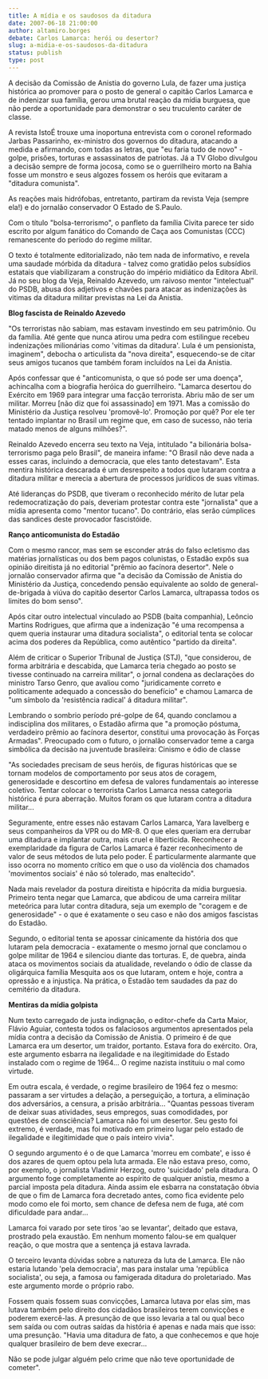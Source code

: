 ```yaml
---
title: A mídia e os saudosos da ditadura
date: 2007-06-18 21:00:00
author: altamiro.borges
debate: Carlos Lamarca: herói ou desertor?
slug: a-midia-e-os-saudosos-da-ditadura
status: publish 
type: post
---
```


  
A decisão da Comissão de Anistia do governo Lula, de fazer uma justiça histórica ao promover para o posto de general o capitão Carlos Lamarca e de indenizar sua família, gerou uma brutal reação da mídia burguesa, que não perde a oportunidade para demonstrar o seu truculento caráter de classe.   
  
A revista IstoÉ trouxe uma inoportuna entrevista com o coronel reformado Jarbas Passarinho, ex-ministro dos governos do ditadura, atacando a medida e afirmando, com todas as letras, que "eu faria tudo de novo" - golpe, prisões, torturas e assassinatos de patriotas. Já a TV Globo divulgou a decisão sempre de forma jocosa, como se o guerrilheiro morto na Bahia fosse um monstro e seus algozes fossem os heróis que evitaram a "ditadura comunista".  
  
As reações mais hidrófobas, entretanto, partiram da revista Veja (sempre ela!) e do jornalão conservador O Estado de S.Paulo.   
  
Com o título "bolsa-terrorismo", o panfleto da família Civita parece ter sido escrito por algum fanático do Comando de Caça aos Comunistas (CCC) remanescente do período do regime militar.  
  
O texto é totalmente editorializado, não tem nada de informativo, e revela uma saudade mórbida da ditadura - talvez como gratidão pelos subsídios estatais que viabilizaram a construção do império midiático da Editora Abril. Já no seu blog da Veja, Reinaldo Azevedo, um raivoso mentor "intelectual" do PSDB, abusa dos adjetivos e chavões para atacar as indenizações às vitimas da ditadura militar previstas na Lei da Anistia.   
  
**Blog fascista de Reinaldo Azevedo**  
  
"Os terroristas não sabiam, mas estavam investindo em seu patrimônio. Ou da família. Até gente que nunca atirou uma pedra com estilingue recebeu indenizações milionárias como 'vitimas da ditadura'. Lula é um pensionista, imaginem", debocha o articulista da "nova direita", esquecendo-se de citar seus amigos tucanos que também foram incluídos na Lei da Anistia.   
  
Após confessar que é "anticomunista, o que só pode ser uma doença", achincalha com a biografia heróica do guerrilheiro. "Lamarca desertou do Exército em 1969 para integrar uma facção terrorista. Abriu mão de ser um militar. Morreu [não diz que foi assassinado] em 1971. Mas a comissão do Ministério da Justiça resolveu 'promovê-lo'. Promoção por quê? Por ele ter tentado implantar no Brasil um regime que, em caso de sucesso, não teria matado menos de alguns milhões?".  
  
Reinaldo Azevedo encerra seu texto na Veja, intitulado "a bilionária bolsa-terrorismo paga pelo Brasil", de maneira infame: "O Brasil não deve nada a esses caras, incluindo a democracia, que eles tanto detestavam". Esta mentira histórica descarada é um desrespeito a todos que lutaram contra a ditadura militar e merecia a abertura de processos jurídicos de suas vítimas.   
  
Até lideranças do PSDB, que tiveram o reconhecido mérito de lutar pela redemocratização do país, deveriam protestar contra este "jornalista" que a mídia apresenta como "mentor tucano". Do contrário, elas serão cúmplices das sandices deste provocador fascistóide.   
  
**Ranço anticomunista do Estadão**  
  
Com o mesmo rancor, mas sem se esconder atrás do falso ecletismo das matérias jornalísticas ou dos bem pagos colunistas, o Estadão expôs sua opinião direitista já no editorial "prêmio ao facínora desertor". Nele o jornalão conservador afirma que "a decisão da Comissão de Anistia do Ministério da Justiça, concedendo pensão equivalente ao soldo de general-de-brigada à viúva do capitão desertor Carlos Lamarca, ultrapassa todos os limites do bom senso".   
  
Após citar outro intelectual vinculado ao PSDB (baita companhia), Leôncio Martins Rodrigues, que afirma que a indenização "é uma recompensa a quem queria instaurar uma ditadura socialista", o editorial tenta se colocar acima dos poderes da República, como autêntico "partido da direita".  
  
Além de criticar o Superior Tribunal de Justiça (STJ), "que considerou, de forma arbitrária e descabida, que Lamarca teria chegado ao posto se tivesse continuado na carreira militar", o jornal condena as declarações do ministro Tarso Genro, que avaliou como "juridicamente correto e politicamente adequado a concessão do benefício" e chamou Lamarca de "um símbolo da 'resistência radical' á ditadura militar".   
  
Lembrando o sombrio período pré-golpe de 64, quando conclamou a indisciplina dos militares, o Estadão afirma que "a promoção póstuma, verdadeiro prêmio ao facínora desertor, constitui uma provocação às Forças Armadas". Preocupado com o futuro, o jornalão conservador teme a carga simbólica da decisão na juventude brasileira: Cinismo e ódio de classe  
  
"As sociedades precisam de seus heróis, de figuras históricas que se tornam modelos de comportamento por seus atos de coragem, generosidade e descortino em defesa de valores fundamentais ao interesse coletivo. Tentar colocar o terrorista Carlos Lamarca nessa categoria histórica é pura aberração. Muitos foram os que lutaram contra a ditadura militar...   
  
Seguramente, entre esses não estavam Carlos Lamarca, Yara Iavelberg e seus companheiros da VPR ou do MR-8. O que eles queriam era derrubar uma ditadura e implantar outra, mais cruel e liberticida. Reconhecer a exemplaridade da figura de Carlos Lamarca é fazer reconhecimento de valor de seus métodos de luta pelo poder. É particularmente alarmante que isso ocorra no momento crítico em que o uso da violência dos chamados 'movimentos sociais' é não só tolerado, mas enaltecido".  
  
Nada mais revelador da postura direitista e hipócrita da mídia burguesia. Primeiro tenta negar que Lamarca, que abdicou de uma carreira militar meteórica para lutar contra ditadura, seja um exemplo de "coragem e de generosidade" - o que é exatamente o seu caso e não dos amigos fascistas do Estadão.   
  
Segundo, o editorial tenta se apossar cinicamente da história dos que lutaram pela democracia - exatamente o mesmo jornal que conclamou o golpe militar de 1964 e silenciou diante das torturas. E, de quebra, ainda ataca os movimentos sociais da atualidade, revelando o ódio de classe da oligárquica família Mesquita aos os que lutaram, ontem e hoje, contra a opressão e a injustiça. Na prática, o Estadão tem saudades da paz do cemitério da ditadura.   
  
**Mentiras da mídia golpista**  
  
Num texto carregado de justa indignação, o editor-chefe da Carta Maior, Flávio Aguiar, contesta todos os falaciosos argumentos apresentados pela mídia contra a decisão da Comissão de Anistia. O primeiro é de que Lamarca era um desertor, um traidor, portanto. Estava fora do exército. Ora, este argumento esbarra na ilegalidade e na ilegitimidade do Estado instalado com o regime de 1964... O regime nazista instituiu o mal como virtude.   
  
Em outra escala, é verdade, o regime brasileiro de 1964 fez o mesmo: passaram a ser virtudes a delação, a perseguição, a tortura, a eliminação dos adversários, a censura, a prisão arbitrária... "Quantas pessoas tiveram de deixar suas atividades, seus empregos, suas comodidades, por questões de consciência? Lamarca não foi um desertor. Seu gesto foi extremo, é verdade, mas foi motivado em primeiro lugar pelo estado de ilegalidade e ilegitimidade que o país inteiro vivia".  
  
O segundo argumento é o de que Lamarca 'morreu em combate', e isso é dos azares de quem optou pela luta armada. Ele não estava preso, como, por exemplo, o jornalista Vladimir Herzog, outro 'suicidado' pela ditadura. O argumento foge completamente ao espírito de qualquer anistia, mesmo a parcial imposta pela ditadura. Ainda assim ele esbarra na constatação óbvia de que o fim de Lamarca fora decretado antes, como fica evidente pelo modo como ele foi morto, sem chance de defesa nem de fuga, até com dificuldade para andar...   
  
Lamarca foi varado por sete tiros 'ao se levantar', deitado que estava, prostrado pela exaustão. Em nenhum momento falou-se em qualquer reação, o que mostra que a sentença já estava lavrada.  
  
O terceiro levanta dúvidas sobre a natureza da luta de Lamarca. Ele não estaria lutando 'pela democracia', mas para instalar uma 'república socialista', ou seja, a famosa ou famigerada ditadura do proletariado. Mas este argumento morde o próprio rabo.   
  
Fossem quais fossem suas convicções, Lamarca lutava por elas sim, mas lutava também pelo direito dos cidadãos brasileiros terem convicções e poderem exercê-las. A presunção de que isso levaria a tal ou qual beco sem saída ou com outras saídas da história é apenas e nada mais que isso: uma presunção. "Havia uma ditadura de fato, a que conhecemos e que hoje qualquer brasileiro de bem deve execrar...   
  
Não se pode julgar alguém pelo crime que não teve oportunidade de cometer".
